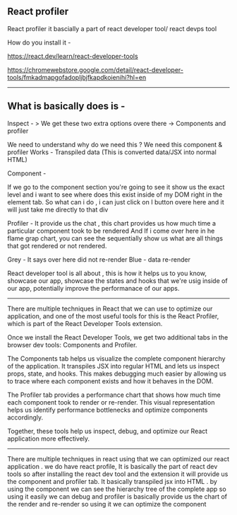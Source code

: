 React profiler
---------------

React profiler it bascially a part of react developer tool/ react devps tool

How do you install it - 

https://react.dev/learn/react-developer-tools

https://chromewebstore.google.com/detail/react-developer-tools/fmkadmapgofadopljbjfkapdkoienihi?hl=en

----------------------------------------------------------------------------------------------------------

What is basically does is - 
---------------------------
Inspect - > We get these two extra options overe there -> Components and profiler

We need to understand why do we need this ?
We need this component & profiler
Works - Transpiled data (This is converted data/JSX into normal HTML)

Component -

If we go to the component section you're going to see it show us the exact level
and i want to see where does this exist inside of my DOM right in the element tab. So what can i do , i can just click on I button overe here and it will just take me directly to that div 

Profiler -
It provide us the chat , this chart provides us how much time a particular component took to be rendered 
And If i come over here in he flame grap chart, you can see the sequentially show us what are all things that got rendered or not rendered.

Grey - It says over here did not re-render 
Blue - data re-render

React developer tool is all about , this is how it helps us to you know, showcase our app, showcase the states and hooks that we're usig inside of our app, potentially improve the performanace of our apps.

-------------------------------------------------------------------------------------------------------

There are multiple techniques in React that we can use to optimize our application, and one of the most useful tools for this is the React Profiler, which is part of the React Developer Tools extension.

Once we install the React Developer Tools, we get two additional tabs in the browser dev tools: Components and Profiler.

The Components tab helps us visualize the complete component hierarchy of the application. It transpiles JSX into regular HTML and lets us inspect props, state, and hooks. This makes debugging much easier by allowing us to trace where each component exists and how it behaves in the DOM.

The Profiler tab provides a performance chart that shows how much time each component took to render or re-render. This visual representation helps us identify performance bottlenecks and optimize components accordingly.

Together, these tools help us inspect, debug, and optimize our React application more effectively.

--------------------------------------------------------------------------------------------------------

There are multiple techniques in react using that we can optimized our react application . we do have react profile, It is basically the part of react dev tools so after installing the react dev tool and the extension it will provide us the component and profiler tab. It basically transpiled jsx into HTML . by using the component we can see the hierarchy tree of the complete app so using it easily we can debug and profiler is basically provide us the chart of the render and re-render so using it we can optimize the component 